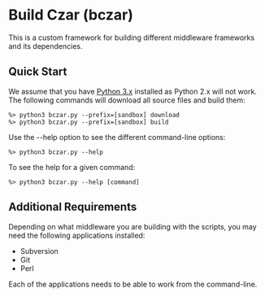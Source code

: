 Build Czar (bczar)
==================

This is a custom framework for building different middleware frameworks and
its dependencies. 

Quick Start
-----------

We assume that you have [Python 3.x](http://python.org/download/) installed
as Python 2.x will not work. The following commands will download all source files
and build them:

    %> python3 bczar.py --prefix=[sandbox] download
    %> python3 bczar.py --prefix=[sandbox] build

Use the --help option to see the different command-line options:

    %> python3 bczar.py --help

To see the help for a given command:

    %> python3 bczar.py --help [command]

Additional Requirements
------------------------

Depending on what middleware you are building with the scripts, you may
need the following applications installed:

* Subversion
* Git
* Perl

Each of the applications needs to be able to work from the command-line.

